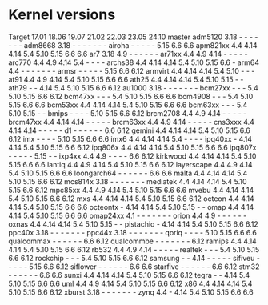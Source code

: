 # Kernel versions

Target 17.01 18.06 19.07 21.02 22.03 23.05 24.10 master adm5120 3.18 - - - - - - - adm8668 3.18 - - - - - - - airoha - - - - - 5.15 6.6 6.6 apm821xx 4.4 4.14 4.14 5.4 5.10 5.15 6.6 6.6 ar7 3.18 4.9 - - - - - - ar71xx 4.4 4.9 4.14 - - - - - arc770 4.4 4.9 4.14 5.4 - - - - archs38 4.4 4.14 4.14 5.4 5.10 5.15 6.6 - arm64 4.4 - - - - - - - armsr - - - - - 5.15 6.6 6.12 armvirt 4.4 4.14 4.14 5.4 5.10 - - - at91 4.4 4.9 4.14 5.4 5.10 5.15 6.6 6.6 ath25 4.4 4.14 4.14 5.4 5.10 5.15 - - ath79 - - 4.14 5.4 5.10 5.15 6.6 6.12 au1000 3.18 - - - - - - - bcm27xx - - - 5.4 5.10 5.15 6.6 6.12 bcm47xx - - - 5.4 5.10 5.15 6.6 6.6 bcm4908 - - - 5.4 5.10 5.15 6.6 6.6 bcm53xx 4.4 4.14 4.14 5.4 5.10 5.15 6.6 6.6 bcm63xx - - - 5.4 5.10 5.15 - - bmips - - - - 5.10 5.15 6.6 6.12 brcm2708 4.4 4.9 4.14 - - - - - brcm47xx 4.4 4.14 4.14 - - - - - brcm63xx 4.4 4.9 4.14 - - - - - cns3xxx 4.4 4.14 4.14 - - - - - d1 - - - - - - 6.6 6.12 gemini 4.4 4.14 4.14 5.4 5.10 5.15 6.6 6.12 imx - - - - 5.10 5.15 6.6 6.6 imx6 4.4 4.14 4.14 5.4 - - - - ipq40xx - 4.14 4.14 5.4 5.10 5.15 6.6 6.12 ipq806x 4.4 4.14 4.14 5.4 5.10 5.15 6.6 6.6 ipq807x - - - - - 5.15 - - ixp4xx 4.4 4.9 - - - - 6.6 6.12 kirkwood 4.4 4.14 4.14 5.4 5.10 5.15 6.6 6.6 lantiq 4.4 4.9 4.14 5.4 5.10 5.15 6.6 6.12 layerscape 4.4 4.9 4.14 5.4 5.10 5.15 6.6 6.6 loongarch64 - - - - - - 6.6 6.6 malta 4.4 4.14 4.14 5.4 5.10 5.15 6.6 6.12 mcs814x 3.18 - - - - - - - mediatek 4.4 4.14 4.14 5.4 5.10 5.15 6.6 6.12 mpc85xx 4.4 4.9 4.14 5.4 5.10 5.15 6.6 6.6 mvebu 4.4 4.14 4.14 5.4 5.10 5.15 6.6 6.12 mxs 4.4 4.14 4.14 5.4 5.10 5.15 6.6 6.12 octeon 4.4 4.14 4.14 5.4 5.10 5.15 6.6 6.6 octeontx - 4.14 4.14 5.4 5.10 5.15 - - omap 4.4 4.14 4.14 5.4 5.10 5.15 6.6 6.6 omap24xx 4.1 - - - - - - - orion 4.4 4.9 - - - - - - oxnas 4.4 4.14 4.14 5.4 5.10 5.15 - - pistachio - 4.14 4.14 5.4 5.10 5.15 6.6 6.12 ppc40x 3.18 - - - - - - - ppc44x 3.18 - - - - - - - qoriq - - - - 5.10 5.15 6.6 6.6 qualcommax - - - - - - 6.6 6.12 qualcommbe - - - - - - - 6.12 ramips 4.4 4.14 4.14 5.4 5.10 5.15 6.6 6.12 rb532 4.4 4.9 4.14 - - - - - realtek - - - 5.4 5.10 5.15 6.6 6.12 rockchip - - - 5.4 5.10 5.15 6.6 6.12 samsung - - 4.14 - - - - - sifiveu - - - - - 5.15 6.6 6.12 siflower - - - - - - 6.6 6.6 starfive - - - - - - 6.6 6.12 stm32 - - - - - - 6.6 6.6 sunxi 4.4 4.14 4.14 5.4 5.10 5.15 6.6 6.12 tegra - - 4.14 5.4 5.10 5.15 6.6 6.6 uml 4.4 4.9 4.14 5.4 5.10 5.15 6.6 6.12 x86 4.4 4.14 4.14 5.4 5.10 5.15 6.6 6.12 xburst 3.18 - - - - - - - zynq 4.4 - 4.14 5.4 5.10 5.15 6.6 6.6
